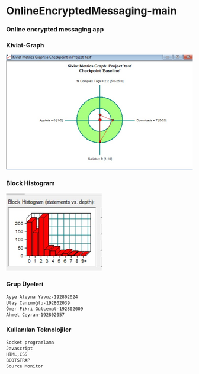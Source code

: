 # OnlineEncryptedMessaging-main
### Online encrypted messaging app
### Kiviat-Graph
 ![alt text](https://github.com/ahmetceyran/OnlineEncryptedMessaging-main/blob/main/img/kiviat_graph.jpeg)
### Block Histogram
 ![alt text](https://github.com/ahmetceyran/OnlineEncryptedMessaging-main/blob/main/img/block_histogram.jpeg)
 
### Grup Üyeleri
```
Ayşe Aleyna Yavuz-192802024
Ulaş Canımoğlu-192802039
Ömer Fikri Gülcemal-192802009
Ahmet Ceyran-192802057
```
### Kullanılan Teknolojiler
```
Socket programlama
Javascript
HTML,CSS
BOOTSTRAP
Source Monitor

```

